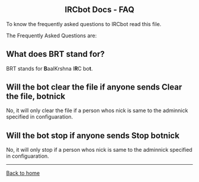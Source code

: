 <h2 align="center">IRCbot Docs - FAQ</h2>

<link rel="stylesheet" href="https://puneetgopinath.github.io/css/main.css" />

To know the frequently asked questions to IRCbot read this file.

The Frequently Asked Questions are:

## What does BRT stand for?

BRT stands for **B**aalKrshna I**R**C bo**t**.

## Will the bot clear the file if anyone sends Clear the file, botnick

No, it will only clear the file if a person whos nick is same to the adminnick specified in configuaration.

## Will the bot stop if anyone sends Stop botnick

No, it will only stop if a person whos nick is same to the adminnick specified in configuaration.

---------------------------------------------------------------------

[Back to home](README.md)
